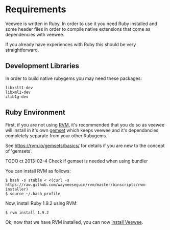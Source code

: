 # Requirements

Veewee is written in Ruby. In order to use it you need Ruby installed and some header files
in order to compile native extensions that come as dependencies with veewee.

If you already have experiences with Ruby this should be very straightforward.

## Development Libraries

In order to build native rubygems you may need these packages:

    libxslt1-dev
    libxml2-dev
    zlib1g-dev

## Ruby Environment

First, if you are not using [RVM](https://rvm.io/), it's recommended that you do so
as veewee will install in it's own [gemset](https://rvm.io/gemsets/basics/) which keeps veewee and it's dependancies
completely separate from your other Rubygems.

See https://rvm.io/gemsets/basics/ for details if you are new to the concept of 'gemsets'.

TODO ct 2013-02-4 Check if gemset is needed when using bundler

You can install RVM as follows:

    $ bash -s stable < <(curl -s https://raw.github.com/wayneeseguin/rvm/master/binscripts/rvm-installer)
    $ source ~/.bash_profile

Now, install Ruby 1.9.2 using RVM:

    $ rvm install 1.9.2

Ok, now that we have RVM installed, you can now [install Veewee](installation.md).
